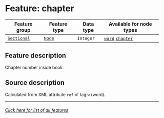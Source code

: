 # Feature: chapter

Feature group | Feature type | Data type | Available for node types
---  | --- | --- | ---
[`Sectional`](featuresbygroup.md#sectional-features) | [`Node`](featuresbyfeaturetype.md#node-features) | `Integer`  | [`word`](featuresbynodetype.md#word-nodes) [`chapter`](featuresbynodetype.md#chapter-nodes)

## Feature description  
Chapter number inside book.

## Source description

Calculated from XML attribute `ref` of tag `w` (word).

---
###### [Click here for list of all features](home.md#readme)
